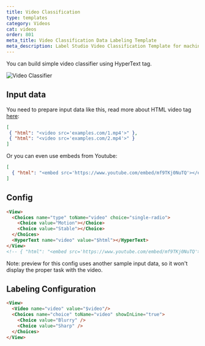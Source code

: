 ```yaml
---
title: Video Classification
type: templates
category: Videos
cat: videos
order: 801
meta_title: Video Classification Data Labeling Template
meta_description: Label Studio Video Classification Template for machine learning and data science data labeling projects.
---
```


You can build simple video classifier using HyperText tag.

<img src="/images/screens/video_classification.png" class="img-template-example" title="Video Classifier" /> 

## Input data

You need to prepare input data like this, read more about HTML video tag 
<a href="https://www.w3schools.com/tags/att_video_src.asp">here</a>: 

```json 
[
 { "html": "<video src='examples.com/1.mp4'>" },
 { "html": "<video src='examples.com/2.mp4'>" }
]
```

Or you can even use embeds from Youtube:
 
```json 
[
  { "html": "<embed src='https://www.youtube.com/embed/mf9TKj0NuTQ'></embed>" }
]
```

## Config 

```html
<View>
  <Choices name="type" toName="video" choice="single-radio">
    <Choice value="Motion"></Choice>
    <Choice value="Stable"></Choice>
  </Choices>
  <HyperText name="video" value="$html"></HyperText>
</View>
<!-- { "html": "<embed src='https://www.youtube.com/embed/mf9TKj0NuTQ'></embed>" } -->
```

Note: preview for this config uses another sample input data, so it won't display the proper task with the video.  

## Labeling Configuration
```html
<View>
  <Video name="video" value="$video"/>
  <Choices name="choice" toName="video" showInLine="true">
    <Choice value="Blurry" />
    <Choice value="Sharp" />
  </Choices>
</View>
```
